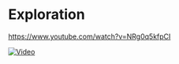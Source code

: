 # Exploration

https://www.youtube.com/watch?v=NRg0q5kfpCI

[![Video](https://img.youtube.com/vi/NRg0q5kfpCI/0.jpg)](https://www.youtube.com/watch?v=NRg0q5kfpCI)
